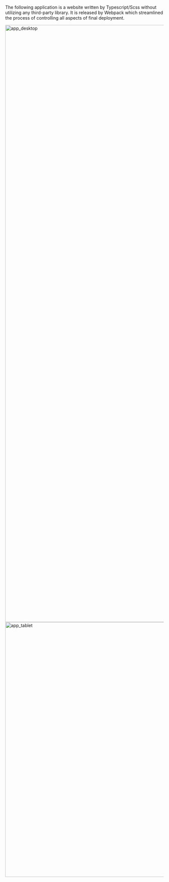 The following application is a website written by Typescript/Scss without utilizing any third-party library. It is released by Webpack which streamlined the process of controlling all aspects of final deployment.

<img width="1900" alt="app_desktop" src="https://github.com/rahimi7k/IODynamic_Website/assets/50842032/6d3bdd0f-1da2-4454-a189-a2c1cd555113">


<img width="811" alt="app_tablet" src="https://github.com/rahimi7k/IODynamic_Website/assets/50842032/b30fe785-3832-4b30-827e-e2ac6a4ef53f">
